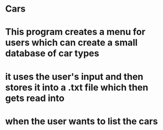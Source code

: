 # Cars

# This program creates a menu for users which can create a small database of car types 
# it uses the user's input and then stores it into a .txt file which then gets read into 
# when the user wants to list the cars 

